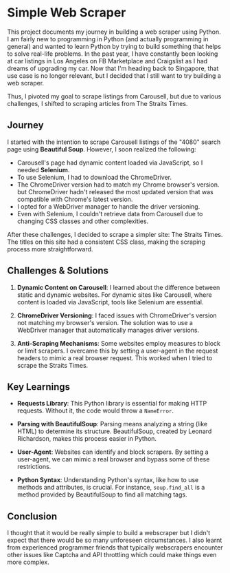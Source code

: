 # Simple Web Scraper

This project documents my journey in building a web scraper using Python. I am fairly new to programming in Python (and actually programming in general) and wanted to learn Python by trying to build something that helps to solve real-life problems. In the past year, I have constantly been looking at car listings in Los Angeles on FB Marketplace and Craigslist as I had dreams of upgrading my car. Now that I'm heading back to Singapore, that use case is no longer relevant, but I decided that I still want to try building a web scraper. 

Thus, I pivoted my goal to scrape listings from Carousell, but due to various challenges, I shifted to scraping articles from The Straits Times.

## Journey

I started with the intention to scrape Carousell listings of the "4080" search page using **Beautiful Soup**. However, I soon realized the following:

- Carousell's page had dynamic content loaded via JavaScript, so I needed **Selenium**.
- To use Selenium, I had to download the ChromeDriver.
- The ChromeDriver version had to match my Chrome browser's version. but ChromeDriver hadn't released the most updated version that was compatible with Chrome's latest version. 
- I opted for a WebDriver manager to handle the driver versioning.
- Even with Selenium, I couldn't retrieve data from Carousell due to changing CSS classes and other complexities.

After these challenges, I decided to scrape a simpler site: The Straits Times. The titles on this site had a consistent CSS class, making the scraping process more straightforward.

## Challenges & Solutions

1. **Dynamic Content on Carousell**: I learned about the difference between static and dynamic websites. For dynamic sites like Carousell, where content is loaded via JavaScript, tools like Selenium are essential.

2. **ChromeDriver Versioning**: I faced issues with ChromeDriver's version not matching my browser's version. The solution was to use a WebDriver manager that automatically manages driver versions.

3. **Anti-Scraping Mechanisms**: Some websites employ measures to block or limit scrapers. I overcame this by setting a user-agent in the request headers to mimic a real browser request. This worked when I tried to scrape the Straits Times. 

## Key Learnings

- **Requests Library**: This Python library is essential for making HTTP requests. Without it, the code would throw a `NameError`.
  
- **Parsing with BeautifulSoup**: Parsing means analyzing a string (like HTML) to determine its structure. BeautifulSoup, created by Leonard Richardson, makes this process easier in Python.

- **User-Agent**: Websites can identify and block scrapers. By setting a user-agent, we can mimic a real browser and bypass some of these restrictions.

- **Python Syntax**: Understanding Python's syntax, like how to use methods and attributes, is crucial. For instance, `soup.find_all` is a method provided by BeautifulSoup to find all matching tags.

## Conclusion

I thought that it would be really simple to build a webscraper but I didn't expect that there would be so many unforeseen circumstances. I also learnt from experienced programmer friends that typically webscrapers encounter other issues like Captcha and API throttling which could make things even more complex. 
